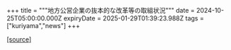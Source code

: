 +++
title = """地方公営企業の抜本的な改革等の取組状況"""
date = 2024-10-25T05:00:00.000Z
expiryDate = 2025-01-29T01:39:23.988Z
tags = ["kuriyama","news"]
+++


[[source]](https://www.town.kuriyama.hokkaido.jp/soshiki/32/605.html)
